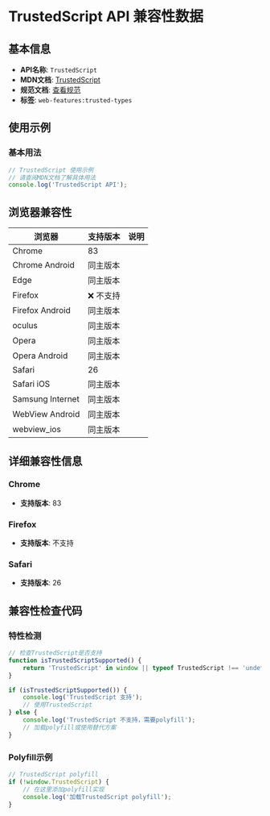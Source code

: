 # TrustedScript API 兼容性数据

## 基本信息

- **API名称**: `TrustedScript`
- **MDN文档**: [TrustedScript](https://developer.mozilla.org/docs/Web/API/TrustedScript)
- **规范文档**: [查看规范](https://w3c.github.io/trusted-types/dist/spec/#trusted-script)
- **标签**: `web-features:trusted-types`

## 使用示例

### 基本用法

```javascript
// TrustedScript 使用示例
// 请查阅MDN文档了解具体用法
console.log('TrustedScript API');
```

## 浏览器兼容性

| 浏览器 | 支持版本 | 说明 |
|--------|----------|------|
| Chrome | 83 |  |
| Chrome Android | 同主版本 |  |
| Edge | 同主版本 |  |
| Firefox | ❌ 不支持 |  |
| Firefox Android | 同主版本 |  |
| oculus | 同主版本 |  |
| Opera | 同主版本 |  |
| Opera Android | 同主版本 |  |
| Safari | 26 |  |
| Safari iOS | 同主版本 |  |
| Samsung Internet | 同主版本 |  |
| WebView Android | 同主版本 |  |
| webview_ios | 同主版本 |  |

## 详细兼容性信息

### Chrome

- **支持版本**: 83

### Firefox

- **支持版本**: 不支持

### Safari

- **支持版本**: 26

## 兼容性检查代码

### 特性检测

```javascript
// 检查TrustedScript是否支持
function isTrustedScriptSupported() {
    return 'TrustedScript' in window || typeof TrustedScript !== 'undefined';
}

if (isTrustedScriptSupported()) {
    console.log('TrustedScript 支持');
    // 使用TrustedScript
} else {
    console.log('TrustedScript 不支持，需要polyfill');
    // 加载polyfill或使用替代方案
}
```

### Polyfill示例

```javascript
// TrustedScript polyfill
if (!window.TrustedScript) {
    // 在这里添加polyfill实现
    console.log('加载TrustedScript polyfill');
}
```

